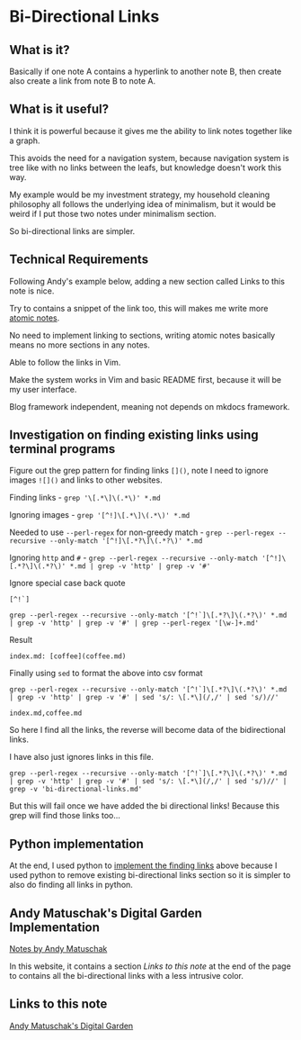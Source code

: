 # Bi-Directional Links

## What is it?
Basically if one note A contains a hyperlink to another note B, then create also create a link from note B to note A.

## What is it useful?

I think it is powerful because it gives me the ability to link notes together like a graph. 

This avoids the need for a navigation system, because navigation system is tree like with no links between the leafs, but knowledge doesn't work this way.

My example would be my investment strategy, my household cleaning philosophy all follows the underlying idea of minimalism, but it would be weird if I put those two notes under minimalism section.

So bi-directional links are simpler.

## Technical Requirements

Following Andy's example below, adding a new section called Links to this note is nice. 

Try to contains a snippet of the link too, this will makes me write more [atomic notes](https://notes.andymatuschak.org/Evergreen_notes_should_be_atomic).

No need to implement linking to sections, writing atomic notes basically means no more sections in any notes.

Able to follow the links in Vim. 

Make the system works in Vim and basic README first, because it will be my user interface.

Blog framework independent, meaning not depends on mkdocs framework.

## Investigation on finding existing links using terminal programs

Figure out the grep pattern for finding links `[]()`, note I need to ignore images `![]()` and links to other websites.

Finding links - `grep '\[.*\]\(.*\)' *.md`

Ignoring images - `grep '[^!]\[.*\]\(.*\)' *.md`

Needed to use `--perl-regex` for non-greedy match - `grep --perl-regex --recursive --only-match '[^!]\[.*?\]\(.*?\)' *.md`

Ignoring `http` and `#` - `grep --perl-regex --recursive --only-match '[^!]\[.*?\]\(.*?\)' *.md | grep -v 'http' | grep -v '#'` 

Ignore special case back quote

```
[^!`]
```

```
grep --perl-regex --recursive --only-match '[^!`]\[.*?\]\(.*?\)' *.md | grep -v 'http' | grep -v '#' | grep --perl-regex '[\w-]+.md'
```

Result

```
index.md: [coffee](coffee.md)
```

Finally using `sed` to format the above into csv format

```
grep --perl-regex --recursive --only-match '[^!`]\[.*?\]\(.*?\)' *.md | grep -v 'http' | grep -v '#' | sed 's/: \[.*\](/,/' | sed 's/)//'
```

```
index.md,coffee.md
```

So here I find all the links, the reverse will become data of the bidirectional links.

I have also just ignores links in this file.

```
grep --perl-regex --recursive --only-match '[^!`]\[.*?\]\(.*?\)' *.md | grep -v 'http' | grep -v '#' | sed 's/: \[.*\](/,/' | sed 's/)//' | grep -v 'bi-directional-links.md'
```

But this will fail once we have added the bi directional links! Because this grep will find those links too... 

## Python implementation

At the end, I used python to [implement the finding links](https://github.com/ynotstartups/notes/blob/1c0230e6049fc28738806e9384a1bfbebb416121/bin/generate-bi-directional-links.py#L69) above because I used python to remove existing bi-directional links section so it is simpler to also do finding all links in python.   

## Andy Matuschak's Digital Garden Implementation 

[Notes by Andy Matuschak](https://notes.andymatuschak.org/About_these_notes)

In this website, it contains a section *Links to this note* at the end of the page to contains all the bi-directional links with a less intrusive color.

## Links to this note

[Andy Matuschak's Digital Garden](andy-matuschak-digital-garden.md)

